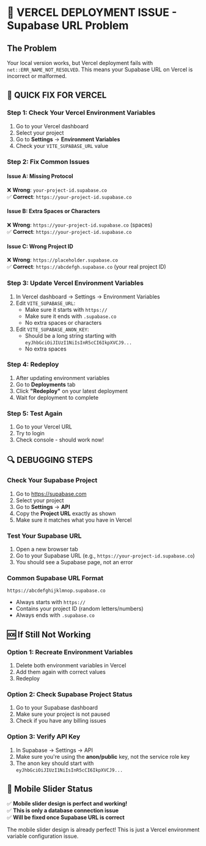 # 🚨 VERCEL DEPLOYMENT ISSUE - Supabase URL Problem

## The Problem
Your local version works, but Vercel deployment fails with `net::ERR_NAME_NOT_RESOLVED`. This means your Supabase URL on Vercel is incorrect or malformed.

## 🔧 QUICK FIX FOR VERCEL

### Step 1: Check Your Vercel Environment Variables
1. Go to your Vercel dashboard
2. Select your project
3. Go to **Settings** → **Environment Variables**
4. Check your `VITE_SUPABASE_URL` value

### Step 2: Fix Common Issues

#### Issue A: Missing Protocol
❌ **Wrong**: `your-project-id.supabase.co`  
✅ **Correct**: `https://your-project-id.supabase.co`

#### Issue B: Extra Spaces or Characters
❌ **Wrong**: ` https://your-project-id.supabase.co ` (spaces)  
✅ **Correct**: `https://your-project-id.supabase.co`

#### Issue C: Wrong Project ID
❌ **Wrong**: `https://placeholder.supabase.co`  
✅ **Correct**: `https://abcdefgh.supabase.co` (your real project ID)

### Step 3: Update Vercel Environment Variables
1. In Vercel dashboard → Settings → Environment Variables
2. Edit `VITE_SUPABASE_URL`:
   - Make sure it starts with `https://`
   - Make sure it ends with `.supabase.co`
   - No extra spaces or characters
3. Edit `VITE_SUPABASE_ANON_KEY`:
   - Should be a long string starting with `eyJhbGciOiJIUzI1NiIsInR5cCI6IkpXVCJ9...`
   - No extra spaces

### Step 4: Redeploy
1. After updating environment variables
2. Go to **Deployments** tab
3. Click **"Redeploy"** on your latest deployment
4. Wait for deployment to complete

### Step 5: Test Again
1. Go to your Vercel URL
2. Try to login
3. Check console - should work now!

## 🔍 DEBUGGING STEPS

### Check Your Supabase Project
1. Go to https://supabase.com
2. Select your project
3. Go to **Settings** → **API**
4. Copy the **Project URL** exactly as shown
5. Make sure it matches what you have in Vercel

### Test Your Supabase URL
1. Open a new browser tab
2. Go to your Supabase URL (e.g., `https://your-project-id.supabase.co`)
3. You should see a Supabase page, not an error

### Common Supabase URL Format
```
https://abcdefghijklmnop.supabase.co
```
- Always starts with `https://`
- Contains your project ID (random letters/numbers)
- Always ends with `.supabase.co`

## 🆘 If Still Not Working

### Option 1: Recreate Environment Variables
1. Delete both environment variables in Vercel
2. Add them again with correct values
3. Redeploy

### Option 2: Check Supabase Project Status
1. Go to your Supabase dashboard
2. Make sure your project is not paused
3. Check if you have any billing issues

### Option 3: Verify API Key
1. In Supabase → Settings → API
2. Make sure you're using the **anon/public** key, not the service role key
3. The anon key should start with `eyJhbGciOiJIUzI1NiIsInR5cCI6IkpXVCJ9...`

## 📱 Mobile Slider Status
✅ **Mobile slider design is perfect and working!**  
✅ **This is only a database connection issue**  
✅ **Will be fixed once Supabase URL is correct**  

The mobile slider design is already perfect! This is just a Vercel environment variable configuration issue.
